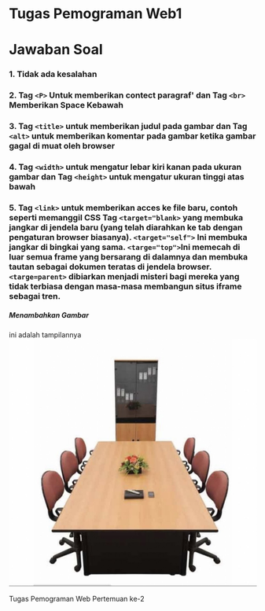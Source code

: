 # Tugas Pemograman Web1

# Jawaban Soal
### 1. Tidak ada kesalahan
### 2. Tag `<P>` Untuk memberikan contect paragraf' dan Tag `<br>` Memberikan Space Kebawah
### 3. Tag `<title>` untuk memberikan judul pada gambar dan Tag `<alt>` untuk memberikan komentar pada gambar ketika gambar gagal di muat oleh browser
### 4. Tag `<width>` untuk mengatur lebar kiri kanan pada ukuran gambar dan Tag `<height>` untuk mengatur ukuran tinggi atas bawah
### 5. Tag `<link>` untuk memberikan acces ke file baru, contoh seperti memanggil CSS Tag `<target="blank>`  yang membuka jangkar di jendela baru (yang telah diarahkan ke tab dengan pengaturan browser biasanya). `<target="self">` Ini membuka jangkar di bingkai yang sama. `<targe="top">`Ini memecah di luar semua frame yang bersarang di dalamnya dan membuka tautan sebagai dokumen teratas di jendela browser. `<targe=parent>` dibiarkan menjadi misteri bagi mereka yang tidak terbiasa dengan masa-masa membangun situs iframe sebagai tren.
##### Menambahkan Gambar
ini adalah tampilannya
![Gambar 1](Gambar/satu.jpg)

Tugas Pemograman Web Pertemuan ke-2


